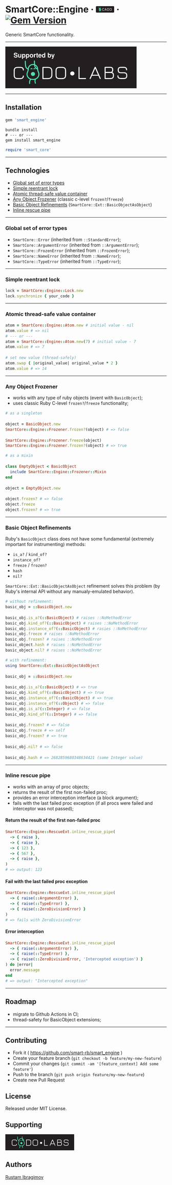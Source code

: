 # SmartCore::Engine &middot; <a target="_blank" href="https://github.com/Cado-Labs"><img src="https://github.com/Cado-Labs/cado-labs-logos/raw/main/cado_labs_badge.svg" alt="Supported by Cado Labs" style="max-width: 100%; height: 20px"></a> &middot; [![Gem Version](https://badge.fury.io/rb/smart_engine.svg)](https://badge.fury.io/rb/smart_engine)

Generic SmartCore functionality.

---

<p>
  <a href="https://github.com/Cado-Labs">
    <img src="https://github.com/Cado-Labs/cado-labs-logos/blob/main/cado_labs_supporting.svg" alt="Supported by Cado Labs" />
  </a>
</p>

---

## Installation

```ruby
gem 'smart_engine'
```

```shell
bundle install
# --- or ---
gem install smart_engine
```

```ruby
require 'smart_core'
```

---

## Technologies

- [Global set of error types](#global-set-of-error-types)
- [Simple reentrant lock](#simple-reentrant-lock)
- [Atomic thread-safe value container](#atomic-thread-safe-value-container)
- [Any Object Frozener](#any-object-frozener) (classic c-level `frozen?`/`freeze`)
- [Basic Object Refinements](#basic-object-refinements) (`SmartCore::Ext::BasicObjectAsObject`)
- [Inline rescue pipe](#inline-rescue-pipe)

---

### Global set of error types

- `SmartCore::Error` (inherited from `::StandardError`);
- `SmartCore::ArgumentError` (inherited from `::ArgumentError`);
- `SmartCore::FrozenError` (inherited from `::FrozenError`);
- `SmartCore::NameError` (inherited from `::NameError`);
- `SmartCore::TypeError` (inherited from `::TypeError`);

---

### Simple reentrant lock

```ruby
lock = SmartCore::Engine::Lock.new
lock.synchronize { your_code }
```

---

### Atomic thread-safe value container

```ruby
atom = SmartCore::Engine::Atom.new # initial value - nil
atom.value # => nil
# --- or ---
atom = SmartCore::Engine::Atom.new(7) # initial value - 7
atom.value # => 7

# set new value (thread-safely)
atom.swap { |original_value| original_value * 2 }
atom.value # => 14
```

---

### Any Object Frozener

- works with any type of ruby objects (event with `BasicObject`);
- uses classic Ruby C-level `frozen?`/`freeze` functionality;

```ruby
# as a singleton

object = BasicObject.new
SmartCore::Engine::Frozener.frozen?(object) # => false

SmartCore::Engine::Frozener.freeze(object)
SmartCore::Engine::Frozener.frozen?(object) # => true
```

```ruby
# as a mixin

class EmptyObject < BasicObject
  include SmartCore::Engine::Frozener::Mixin
end

object = EmptyObject.new

object.frozen? # => false
object.freeze
object.frozen? # => true
```

---

### Basic Object Refinements

Ruby's `BasicObject` class does not have some fundamental (extremely important for instrumenting) methods:

- `is_a?` / `kind_of?`
- `instance_of?`
- `freeze` / `frozen?`
- `hash`
- `nil?`

`SmartCore::Ext::BasicObjectAsObject` refinement solves this problem (by Ruby's internal API without any manualy-emulated behavior).

```ruby
# without refinement:
basic_obj = ::BasicObject.new

basic_obj.is_a?(::BasicObject) # raises ::NoMethodError
basic_obj.kind_of?(::BasicObject) # raises ::NoMethodError
basic_obj.instance_of?(::BasicObject) # rasies ::NoMethodError
basic_obj.freeze # raises ::NoMethodError
basic_obj.frozen? # raises ::NoMethodError
basic_object.hash # raises ::NoMethodError
basic_object.nil? # raises ::NoMethodError
```

```ruby
# with refinement:
using SmartCore::Ext::BasicObjectAsObject

basic_obj = ::BasicObject.new

basic_obj.is_a?(::BasicObject) # => true
basic_obj.kind_of?(::BasicObject) # => true
basic_obj.instance_of?(::BasicObject) # => true
basic_obj.instance_of?(::Object) # => false
basic_obj.is_a?(::Integer) # => false
basic_obj.kind_of?(::Integer) # => false

basic_obj.frozen? # => false
basic_obj.freeze # => self
basic_obj.frozen? # => true

basic_obj.nil? # => false

basic_obj.hash # => 2682859680348634421 (some Integer value)
```

---

### Inline rescue pipe

- works with an array of proc objects;
- returns the result of the first non-failed proc;
- provides an error interception interface (a block argument);
- fails with the last failed proc exception (if all procs were failed and interceptor was not passed);

#### Return the result of the first non-failed proc

```ruby
SmartCore::Engine::RescueExt.inline_rescue_pipe(
  -> { raise },
  -> { raise },
  -> { 123 },
  -> { 567 },
  -> { raise },
)
# => output: 123
```

#### Fail with the last failed proc exception

```ruby
SmartCore::Engine::RescueExt.inline_rescue_pipe(
  -> { raise(::ArgumentError) },
  -> { raise(::TypeError) },
  -> { raise(::ZeroDivisionError) }
)
# => fails with ZeroDivisionError
```

#### Error interception

```ruby
SmartCore::Engine::RescueExt.inline_rescue_pipe(
  -> { raise(::ArgumentError) },
  -> { raise(::TypeError) },
  -> { raise(::ZeroDivisionError, 'Intercepted exception') }
) do |error|
  error.message
end
# => output: "Intercepted exception"
```

---

## Roadmap

- migrate to Github Actions in CI;
- thread-safety for BasicObject extensions;

---

## Contributing

- Fork it ( https://github.com/smart-rb/smart_engine )
- Create your feature branch (`git checkout -b feature/my-new-feature`)
- Commit your changes (`git commit -am '[feature_context] Add some feature'`)
- Push to the branch (`git push origin feature/my-new-feature`)
- Create new Pull Request

## License

Released under MIT License.

## Supporting

<a href="https://github.com/Cado-Labs">
  <img src="https://github.com/Cado-Labs/cado-labs-logos/blob/main/cado_labs_logo.png" alt="Supported by Cado Labs" />
</a>

## Authors

[Rustam Ibragimov](https://github.com/0exp)
